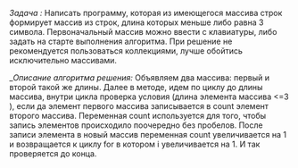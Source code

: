 _Задача :_
Написать программу, которая из имеющегося массива строк формирует массив из строк, длина которых меньше либо равна 3 символа. Первоначальный массив можно ввести с клавиатуры, либо задать на старте выполнения алгоритма. При решение не рекомендуется пользоваться коллекциями, лучше обойтись исключительно массивами.

__Описание алгоритма решения:_
Объявляем два массива: первый и второй такой же длины. Далее в методе, идем по  циклу до длины массива, внутри цикла проверка условия (длина элемента массива <=3 ), если да элемент первого массива записывается в count элемент второго массива. Переменная count используется для того, чтобы запись элементов происходило поочередно без пробелов. После записи элемента в новый массив  переменная count увеличивается на 1 и возвращается к циклу for в котором i увеличивается на 1. И так проверяется до конца.
